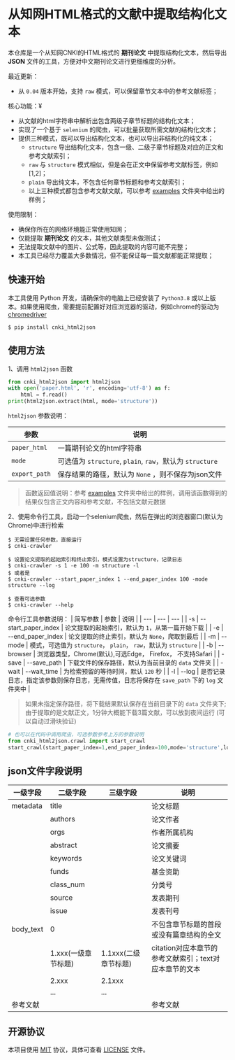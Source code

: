 # 从知网HTML格式的文献中提取结构化文本

本仓库是一个从知网CNKI的HTML格式的 <b>期刊论文</b> 中提取结构化文本，然后导出 <b>JSON</b> 文件的工具，方便对中文期刊论文进行更细维度的分析。

最近更新：  
- 从 `0.04` 版本开始，支持 `raw` 模式，可以保留章节文本中的参考文献标签；

核心功能：¥
- 从文献的html字符串中解析出包含两级子章节标题的结构化文本；
- 实现了一个基于 `selenium` 的爬虫，可以批量获取所需文献的结构化文本；
- 提供三种模式，既可以导出结构化文本，也可以导出非结构化的纯文本；
  - `structure` 导出结构化文本，包含一级、二级子章节标题及对应的正文和参考文献索引；
  - `raw` 与 `structure` 模式相似，但是会在正文中保留参考文献标签，例如[1,2]；
  - `plain` 导出纯文本，不包含任何章节标题和参考文献索引；
  - 以上三种模式都包含参考文献文献，可以参考 [examples](examples) 文件夹中给出的样例；

<!-- 使用场景：
- 对中文期刊论文进行全文获取和分析，为下游任务提供支持；
- 对中文期刊论文进行引文分析； -->

使用限制：
- 确保你所在的网络环境能正常使用知网；
- 仅能提取 <b>期刊论文</b> 的文本，其他文献类型未做测试；
- 无法提取文献中的图片、公式等，因此提取的内容可能不完整；
- 本工具已经尽力覆盖大多数情况，但不能保证每一篇文献都能正常提取；

## 快速开始
本工具使用 Python 开发，请确保你的电脑上已经安装了 `Python3.8` 或以上版本。如果使用爬虫，需要提前配置好对应浏览器的驱动，例如chrome的驱动为 [chromedriver](https://chromedriver.chromium.org/downloads)

```console
$ pip install cnki_html2json
```

## 使用方法
1、调用 `html2json` 函数

```python
from cnki_html2json import html2json
with open('paper.html', 'r', encoding='utf-8') as f:
    html = f.read()
print(html2json.extract(html, mode='structure'))
```
`html2json` 参数说明：

| 参数 | 说明 |
| --- | --- |
| `paper_html` | 一篇期刊论文的html字符串 |
| `mode` | 可选值为 `structure`, `plain`, `raw`，默认为 `structure` |
| `export_path` | 保存结果的路径，默认为 `None` ，则不保存为json文件 |

> 函数返回值说明：参考 [examples](examples) 文件夹中给出的样例，调用该函数得到的结果仅包含正文内容和参考文献，不包括文献元数据

2、使用命令行工具，启动一个selenium爬虫，然后在弹出的浏览器窗口(默认为Chrome)中进行检索
```console
$ 无需设置任何参数，直接运行
$ cnki-crawler
```
```console
$ 设置论文提取的起始索引和终止索引，模式设置为structure，记录日志
$ cnki-crawler -s 1 -e 100 -m structure -l
$ 或者是
$ cnki-crawler --start_paper_index 1 --end_paper_index 100 -mode structure --log
```
```console
$ 查看可选参数
$ cnki-crawler --help
```

命令行工具参数说明：
| 简写参数 | 参数 | 说明 |
| --- | --- | --- |
| -s | --start_paper_index | 论文提取的起始索引，默认为 `1`，从第一篇开始下载 |
| -e | --end_paper_index | 论文提取的终止索引，默认为 `None`，爬取到最后 |
| -m | --mode | 模式，可选值为 `structure`， `plain`， `raw`，默认为 `structure` |
| -b | --browser | 浏览器类型，Chrome(默认),可选Edge， Firefox， 不支持Safari |
| -save | --save_path | 下载文件的保存路径，默认为当前目录的 `data` 文件夹 |
| -wait | --wait_time | 为检索预留的等待时间，默认 `120` 秒 |
| -l | --log | 是否记录日志，指定该参数则保存日志，无需传值，日志将保存在 `save_path` 下的 `log` 文件夹中 |

> 如果未指定保存路径，将下载结果默认保存在当前目录下的 `data` 文件夹下;  
> 由于提取的是文献正文，1分钟大概能下载3篇文献，可以放到夜间运行 (可以自动过滑块验证)

```python
# 也可以在代码中调用爬虫，可选参数参考上方的参数说明
from cnki_html2json.crawl import start_crawl
start_crawl(start_paper_index=1,end_paper_index=100,mode='structure',log=True)
```

## json文件字段说明
| 一级字段 | 二级字段 |三级字段| 说明 |
| --- | --- | --- | --- |
| metadata | title |  |论文标题|
|  | authors |  |论文作者|
|  | orgs |  |作者所属机构|
|  | abstract |  |论文摘要|
|  | keywords |  |论文关键词|
|  | funds |  |基金资助|
|  | class_num |  |分类号|
|  | source |  |发表期刊|
|  | issue |  |发表刊号|
| body_text | 0 |  |不包含章节标题的首段或没有篇章结构的全文|
|  | 1.xxx(一级章节标题) | 1.1xxx(二级章节标题) |citation对应本章节的参考文献索引；text对应本章节的文本|
|  | 2.xxx | 2.1xxx ||
|  | ...| ... ||
| 参考文献 |  |  |参考文献|

## 开源协议
本项目使用 [MIT](LICENSE) 协议，具体可查看 [LICENSE](LICENSE) 文件。
